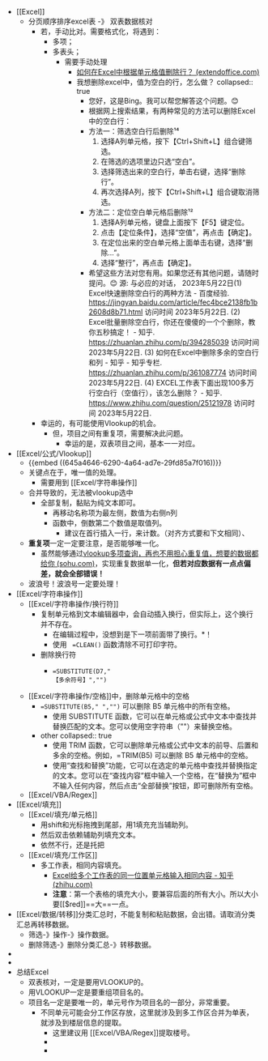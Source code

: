 - [[Excel]]
	- 分页顺序排序excel表 -》 双表数据核对
		- 若，手动比对。需要格式化，将遇到：
			- 多项；
			- 多表头；
				- 需要手动处理
					- [如何在Excel中根据单元格值删除行？ (extendoffice.com)](https://zh-cn.extendoffice.com/documents/excel/815-excel-remove-rows-based-on-cell-value.html)
					- 我想删除excel中，值为空白的行，怎么做？
					  collapsed:: true
						- 您好，这是Bing。我可以帮您解答这个问题。😊
						- 根据网上搜索结果，有两种常见的方法可以删除Excel中的空白行：
						- 方法一：筛选空白行后删除¹⁴
						  1. 选择A列单元格，按下【Ctrl+Shift+L】组合键筛选。
						  2. 在筛选的选项里边只选“空白”。
						  3. 选择筛选出来的空白行，单击右键，选择“删除行”。
						  4. 再次选择A列，按下【Ctrl+Shift+L】组合键取消筛选。
						- 方法二：定位空白单元格后删除¹²
						  1. 选择A列单元格，键盘上面按下【F5】键定位。
						  2. 点击【定位条件】，选择“空值”，再点击【确定】。
						  3. 在定位出来的空白单元格上面单击右键，选择“删除…”。
						  4. 选择“整行”，再点击【确定】。
						- 希望这些方法对您有用。如果您还有其他问题，请随时提问。😊
						  源: 与必应的对话， 2023年5月22日(1) Excel快速删除空白行的两种方法 - 百度经验. https://jingyan.baidu.com/article/fec4bce2138fb1b2608d8b71.html 访问时间 2023年5月22日.
						  (2) Excel批量删除空白行，你还在傻傻的一个个删除，教你五秒搞定！ - 知乎. https://zhuanlan.zhihu.com/p/394285039 访问时间 2023年5月22日.
						  (3) 如何在Excel中删除多余的空白行和列 - 知乎 - 知乎专栏. https://zhuanlan.zhihu.com/p/361087774 访问时间 2023年5月22日.
						  (4) EXCEL工作表下面出现100多万行空白行（空值行），该怎么删除？ - 知乎. https://www.zhihu.com/question/25121978 访问时间 2023年5月22日.
		- 幸运的，有可能使用Vlookup的机会。
			- 但，项目之间有重复项，需要解决此问题。
				- 幸运的是，双表项目之间，基本一一对应。
- [[Excel/公式/Vlookup]]
	- {{embed ((645a4646-6290-4a64-ad7e-29fd85a7f016))}}
	- 关键点在于，唯一值的处理。
		- 需要用到 [[Excel/字符串操作]]
	- 合并导致的，无法被vlookup选中
		- 全部复制，黏贴为纯文本即可。
			- 再移动名称项为最左侧，数值为右侧n列
			- 函数中，倒数第二个数值是取值列。
				- 建议在首行插入一行，来计数。（对齐方式要和下文相同）、
	- **重复项**一定一定要注意，是否能够唯一化。
		- 虽然能够通过[vlookup多项查询，再也不用担心重复值，想要的数据都给你 (sohu.com)](https://www.sohu.com/a/216584393_487246)，实现重复数据单一化，**但若对应数据有一点点偏差，就会全部错误！**
	- 波浪号！波浪号一定要处理！
- [[Excel/字符串操作]]
	- [[Excel/字符串操作/换行符]]
		- 复制单元格到文本编辑器中，会自动插入换行，但实际上，这个换行并不存在。
			- 在编辑过程中，没想到是下一项前面带了换行。*！
			- 使用 ` =CLEAN()` 函数清除不可打印字符。
		- 删除换行符
			- ```
			  =SUBSTITUTE(D7,"
			  【多余符号】","")
			  ```
	- [[Excel/字符串操作/空格]]中，删除单元格中的空格
		- `=SUBSTITUTE(B5," ","")` 可以删除 B5 单元格中的所有空格。
			- 使用 SUBSTITUTE 函数，它可以在单元格或公式中文本中查找并替换匹配的文本。您可以使用空字符串（\"\"）来替换空格。
		- other
		  collapsed:: true
			- 使用 TRIM 函数，它可以删除单元格或公式中文本的前导、后置和多余的空格。例如，=TRIM(B5) 可以删除 B5 单元格中的空格。
			- 使用“查找和替换”功能，它可以在选定的单元格中查找并替换指定的文本。您可以在“查找内容”框中输入一个空格，在“替换为”框中不输入任何内容，然后点击“全部替换”按钮，即可删除所有空格。
	- [[Excel/VBA/Regex]]
- [[Excel/填充]]
	- [[Excel/填充/单元格]]
		- 用shift和光标拖拽到尾部，用1填充充当辅助列。
		- 然后双击依赖辅助列填充文本。
		- 依然不行，还是托把
	- [[Excel/填充/工作区]]
		- 多工作表，相同内容填充。
			- [Excel给多个工作表的同一位置单元格输入相同内容 - 知乎 (zhihu.com)](https://zhuanlan.zhihu.com/p/46345795)
			- **注意**：第一个表格的填充大小，要兼容后面的所有大小。所以大小要[[$red]]==大==一点。
- [[Excel/数据/转移]]分类汇总时，不能复制和粘贴数据，会出错。请取消分类汇总再转移数据。
	- 筛选-》操作-》操作数据。
	- 删除筛选-》删除分类汇总-》转移数据。
-
-
- 总结Excel
	- 双表核对，一定是要用VLOOKUP的。
	- 用VLOOKUP一定是要重组项目名的。
	- 项目名一定是要唯一的，单元号作为项目名的一部分，非常重要。
		- 不同单元可能会分工作区存放，这里就涉及到多工作区合并为单表，就涉及到楼层信息的提取。
			- 这里建议用 [[Excel/VBA/Regex]]提取楼号。
			-
			-
